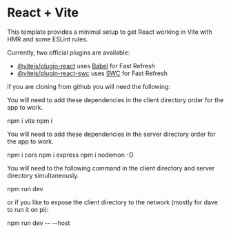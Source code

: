 # React + Vite

This template provides a minimal setup to get React working in Vite with HMR and some ESLint rules.

Currently, two official plugins are available:

- [@vitejs/plugin-react](https://github.com/vitejs/vite-plugin-react/blob/main/packages/plugin-react/README.md) uses [Babel](https://babeljs.io/) for Fast Refresh
- [@vitejs/plugin-react-swc](https://github.com/vitejs/vite-plugin-react-swc) uses [SWC](https://swc.rs/) for Fast Refresh

if you are cloning from github you will need the following:

You will need to add these dependencies in the client directory order for the app to work.

npm i vite
npm i


You will need to add these dependencies in the server directory order for the app to work.

npm i cors
npm i express
npm i nodemon -D

You will need to the following command in the client directory and server directory simultaneously. 

npm run dev

or if you like to expose the client directory to the network (mostly for dave to run it on pi):

npm run dev -- --host


